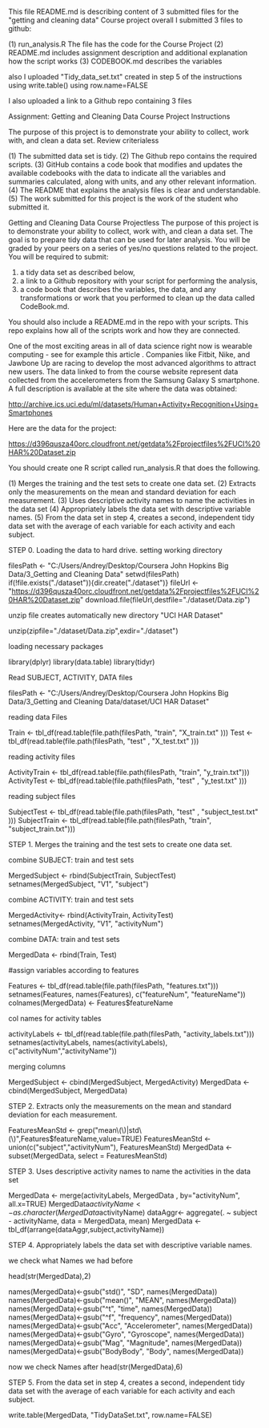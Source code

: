This file README.md is describing content of 3 submitted files 
for the "getting and cleaning data" Course project 
overall I submitted 3 files to github:

(1) run_analysis.R The file has the code for the Course Project 
(2) README.md includes assignment description and additional explanation how the script works 
(3) CODEBOOK.md describes the variables

also I uploaded "Tidy_data_set.txt" created in step 5 of the instructions using write.table() using row.name=FALSE

I also uploaded a link to a Github repo containing 3 files

Assignment: Getting and Cleaning Data Course Project
Instructions

The purpose of this project is to demonstrate your ability to collect, work with, and clean a data set.
Review criterialess 

(1) The submitted data set is tidy.
(2) The Github repo contains the required scripts.
(3) GitHub contains a code book that modifies and updates the available codebooks with the data to indicate all the variables and summaries calculated, along with units, and any other relevant information.
(4) The README that explains the analysis files is clear and understandable.
(5) The work submitted for this project is the work of the student who submitted it.

Getting and Cleaning Data Course Projectless 
The purpose of this project is to demonstrate your ability to collect, work with, and clean a data set. The goal is to prepare tidy data that can be used for later analysis. You will be graded by your peers on a series of yes/no questions related to the project. You will be required to submit: 

1) a tidy data set as described below, 
2) a link to a Github repository with your script for performing the analysis, 
3) a code book that describes the variables, the data, and any transformations or work that you performed to clean up the data called CodeBook.md. 

You should also include a README.md in the repo with your scripts. This repo explains how all of the scripts work and how they are connected.

One of the most exciting areas in all of data science right now is wearable computing - see for example this article . Companies like Fitbit, Nike, and Jawbone Up are racing to develop the most advanced algorithms to attract new users. The data linked to from the course website represent data collected from the accelerometers from the Samsung Galaxy S smartphone. A full description is available at the site where the data was obtained:

http://archive.ics.uci.edu/ml/datasets/Human+Activity+Recognition+Using+Smartphones

Here are the data for the project:

https://d396qusza40orc.cloudfront.net/getdata%2Fprojectfiles%2FUCI%20HAR%20Dataset.zip

You should create one R script called run_analysis.R that does the following.

(1) Merges the training and the test sets to create one data set.
(2) Extracts only the measurements on the mean and standard deviation for each measurement.
(3) Uses descriptive activity names to name the activities in the data set
(4) Appropriately labels the data set with descriptive variable names.
(5) From the data set in step 4, creates a second, independent tidy data set with the average of each variable for each activity and each subject.

STEP 0. Loading the data to hard drive.
setting working directory 

filesPath <- "C:/Users/Andrey/Desktop/Coursera John Hopkins Big Data/3_Getting and Cleaning Data"
setwd(filesPath)
if(!file.exists("./dataset")){dir.create("./dataset")}
fileUrl <- "https://d396qusza40orc.cloudfront.net/getdata%2Fprojectfiles%2FUCI%20HAR%20Dataset.zip"
download.file(fileUrl,destfile="./dataset/Data.zip")

unzip file creates automatically new directory "UCI HAR Dataset"

unzip(zipfile="./dataset/Data.zip",exdir="./dataset")

loading necessary packages

library(dplyr)
library(data.table)
library(tidyr)

Read SUBJECT, ACTIVITY, DATA files 

filesPath <- "C:/Users/Andrey/Desktop/Coursera John Hopkins Big Data/3_Getting and Cleaning Data/dataset/UCI HAR Dataset"

reading data Files

Train <- tbl_df(read.table(file.path(filesPath, "train", "X_train.txt" )))
Test  <- tbl_df(read.table(file.path(filesPath, "test" , "X_test.txt" )))

reading activity files 

ActivityTrain <- tbl_df(read.table(file.path(filesPath, "train", "y_train.txt")))
ActivityTest  <- tbl_df(read.table(file.path(filesPath, "test" , "y_test.txt" )))

reading subject files

SubjectTest  <- tbl_df(read.table(file.path(filesPath, "test" , "subject_test.txt" )))
SubjectTrain <- tbl_df(read.table(file.path(filesPath, "train", "subject_train.txt")))


STEP 1. Merges the training and the test sets to create one data set.

combine SUBJECT: train and test sets

MergedSubject <- rbind(SubjectTrain, SubjectTest)
setnames(MergedSubject, "V1", "subject")

combine ACTIVITY: train and test sets

MergedActivity<- rbind(ActivityTrain, ActivityTest)
setnames(MergedActivity, "V1", "activityNum")

combine DATA: train and test sets

MergedData <- rbind(Train, Test)

#assign variables according to features 

Features <- tbl_df(read.table(file.path(filesPath, "features.txt")))
setnames(Features, names(Features), c("featureNum", "featureName"))
colnames(MergedData) <- Features$featureName

col names for activity tables

activityLabels <- tbl_df(read.table(file.path(filesPath, "activity_labels.txt")))
setnames(activityLabels, names(activityLabels), c("activityNum","activityName"))

merging columns

MergedSubject <- cbind(MergedSubject, MergedActivity)
MergedData <- cbind(MergedSubject, MergedData)


STEP 2. Extracts only the measurements on the mean and standard deviation for each measurement.

FeaturesMeanStd <- grep("mean\\(\\)|std\\(\\)",Features$featureName,value=TRUE)
FeaturesMeanStd <- union(c("subject","activityNum"), FeaturesMeanStd)
MergedData <- subset(MergedData, select = FeaturesMeanStd)

STEP 3. Uses descriptive activity names to name the activities in the data set

MergedData <- merge(activityLabels, MergedData , by="activityNum", all.x=TRUE)
MergedData$activityName <- as.character(MergedData$activityName)
dataAggr<- aggregate(. ~ subject - activityName, data = MergedData, mean)
MergedData <- tbl_df(arrange(dataAggr,subject,activityName))


STEP 4. Appropriately labels the data set with descriptive variable names. 

we check what Names we had before

head(str(MergedData),2)

names(MergedData)<-gsub("std()", "SD", names(MergedData))
names(MergedData)<-gsub("mean()", "MEAN", names(MergedData))
names(MergedData)<-gsub("^t", "time", names(MergedData))
names(MergedData)<-gsub("^f", "frequency", names(MergedData))
names(MergedData)<-gsub("Acc", "Accelerometer", names(MergedData))
names(MergedData)<-gsub("Gyro", "Gyroscope", names(MergedData))
names(MergedData)<-gsub("Mag", "Magnitude", names(MergedData))
names(MergedData)<-gsub("BodyBody", "Body", names(MergedData))

now we check Names after
head(str(MergedData),6)

STEP 5. From the data set in step 4, creates a second, 
independent tidy data set with the average of each variable 
for each activity and each subject.

write.table(MergedData, "TidyDataSet.txt", row.name=FALSE)